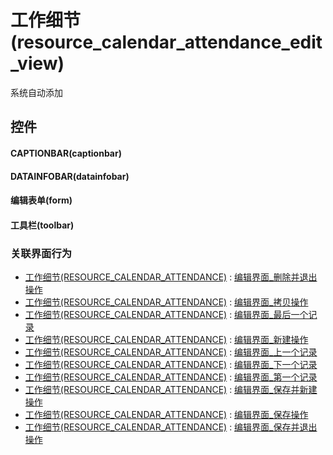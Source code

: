 # 工作细节(resource_calendar_attendance_edit_view)  <!-- {docsify-ignore-all} -->


系统自动添加



## 控件
#### CAPTIONBAR(captionbar)
#### DATAINFOBAR(datainfobar)
#### 编辑表单(form)
#### 工具栏(toolbar)


### 关联界面行为
  * [工作细节(RESOURCE_CALENDAR_ATTENDANCE)](module/resource/resource_calendar_attendance) : [编辑界面_删除并退出操作](module/resource/resource_calendar_attendance#界面行为)
  * [工作细节(RESOURCE_CALENDAR_ATTENDANCE)](module/resource/resource_calendar_attendance) : [编辑界面_拷贝操作](module/resource/resource_calendar_attendance#界面行为)
  * [工作细节(RESOURCE_CALENDAR_ATTENDANCE)](module/resource/resource_calendar_attendance) : [编辑界面_最后一个记录](module/resource/resource_calendar_attendance#界面行为)
  * [工作细节(RESOURCE_CALENDAR_ATTENDANCE)](module/resource/resource_calendar_attendance) : [编辑界面_新建操作](module/resource/resource_calendar_attendance#界面行为)
  * [工作细节(RESOURCE_CALENDAR_ATTENDANCE)](module/resource/resource_calendar_attendance) : [编辑界面_上一个记录](module/resource/resource_calendar_attendance#界面行为)
  * [工作细节(RESOURCE_CALENDAR_ATTENDANCE)](module/resource/resource_calendar_attendance) : [编辑界面_下一个记录](module/resource/resource_calendar_attendance#界面行为)
  * [工作细节(RESOURCE_CALENDAR_ATTENDANCE)](module/resource/resource_calendar_attendance) : [编辑界面_第一个记录](module/resource/resource_calendar_attendance#界面行为)
  * [工作细节(RESOURCE_CALENDAR_ATTENDANCE)](module/resource/resource_calendar_attendance) : [编辑界面_保存并新建操作](module/resource/resource_calendar_attendance#界面行为)
  * [工作细节(RESOURCE_CALENDAR_ATTENDANCE)](module/resource/resource_calendar_attendance) : [编辑界面_保存操作](module/resource/resource_calendar_attendance#界面行为)
  * [工作细节(RESOURCE_CALENDAR_ATTENDANCE)](module/resource/resource_calendar_attendance) : [编辑界面_保存并退出操作](module/resource/resource_calendar_attendance#界面行为)

<script>
 const { createApp } = Vue
  createApp({
    data() {
      return {

      }
    }
  }).use(ElementPlus).mount('#app')
</script>